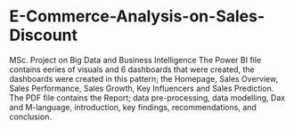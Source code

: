 # E-Commerce-Analysis-on-Sales-Discount
MSc. Project on Big  Data and Business Intelligence
The Power BI file contains eeries of visuals and 6 dashboards that were created, the dashboards were created in this pattern; the Homepage, Sales Overview, Sales Performance, Sales Growth, Key Influencers and Sales Prediction.
The PDF file contains the Report; data pre-processing, data modelling, Dax and M-language, introduction, key findings, recommendations, and conclusion.
